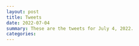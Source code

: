 ```yaml
---
layout: post
title: Tweets
date: 2022-07-04
summary: These are the tweets for July 4, 2022.
categories:
---
```


